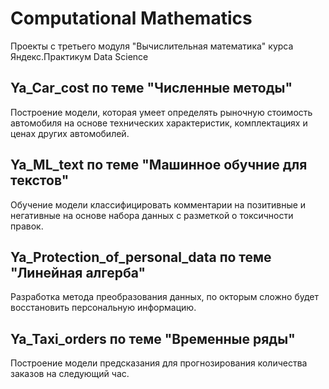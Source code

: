 # Computational Mathematics
Проекты с третьего модуля "Вычислительная математика" курса Яндекс.Практикум Data Science

## Ya_Car_cost по теме "Численные методы"
Построение модели, которая умеет определять рыночную стоимость автомобиля на основе технических характеристик, комплектациях и ценах других автомобилей.

## Ya_ML_text по теме "Машинное обучние для текстов"
Обучение модели классифицировать комментарии на позитивные и негативные на основе набора данных с разметкой о токсичности правок.

## Ya_Protection_of_personal_data по теме "Линейная алгерба"
Разработка метода преобразования данных, по окторым сложно будет восстановить персональную информацию.

## Ya_Taxi_orders по теме "Временные ряды"
Построение модели предсказания для прогнозирования количества заказов на следующий час.
